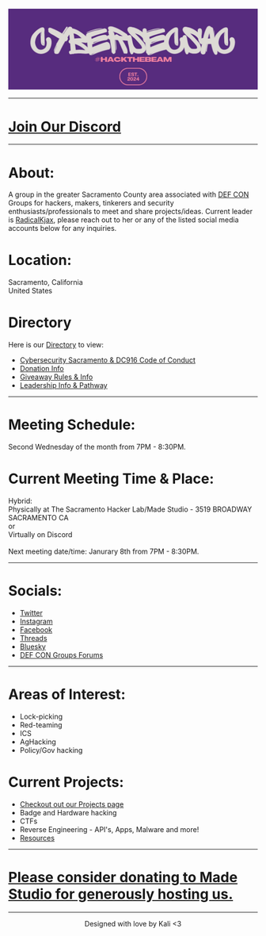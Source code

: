 ![ Logo ](./assets/images/hackthebeamsmaller.jpeg)

---

# [Join Our Discord](https://discord.gg/PVmUsZpkg2)

---

# About:
A group in the greater Sacramento County area associated with [DEF CON](https://defcon.org) Groups for hackers, makers, tinkerers and security enthusiasts/professionals to meet and share projects/ideas. Current leader is [RadicalKjax](https://bsky.app/profile/radicalkjax.com), please reach out to her or any of the listed social media accounts below for any inquiries.

# Location:
Sacramento, California\
United States

# Directory
Here is our [Directory](https://dc916.com/Directory) to view:
* [Cybersecurity Sacramento & DC916 Code of Conduct](https://dc916.com/CoC)
* [Donation Info](https://dc916.com/Donations)
* [Giveaway Rules & Info](https://dc916.com/Giveaways)
* [Leadership Info & Pathway](https://dc916.com/Leadership)


---

# Meeting Schedule:
Second Wednesday of the month from 7PM - 8:30PM.

# Current Meeting Time & Place:
Hybrid:\
Physically at The Sacramento Hacker Lab/Made Studio - 3519 BROADWAY SACRAMENTO CA\
or\
Virtually on Discord\
\
Next meeting date/time: Janurary 8th from 7PM - 8:30PM.

---

# Socials:
* [Twitter](https://twitter.com/CyberSec916)
* [Instagram](https://instagram.com/cybersec916)
* [Facebook](https://www.facebook.com/profile.php?id=61562053185228)
* [Threads](https://www.threads.net/@cybersec916)
* [Bluesky](https://bsky.app/profile/cybersec916.com)
* [DEF CON Groups Forums](https://forum.defcon.org/node/231442)

---

# Areas of Interest:
* Lock-picking
* Red-teaming
* ICS
* AgHacking
* Policy/Gov hacking

# Current Projects:
* [Checkout out our Projects page](https://dc916.com/Projects)
* Badge and Hardware hacking
* CTFs
* Reverse Engineering - API's, Apps, Malware and more!
* [Resources](https://github.com/CyberSecSacramento/Cybersecurity-Sacramento/tree/021b9f5e26aab8741f1e6a6c2e0967a7738b0255/resources)

---

# [Please consider donating to Made Studio for generously hosting us.](https://sacmade.com/support/)

---

<div align="center"> Designed with love by Kali <3
